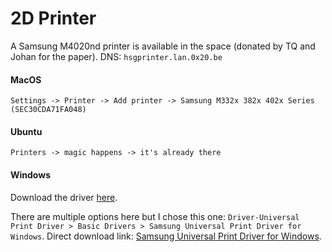 # 2D Printer

A Samsung M4020nd printer is available in the space (donated by TQ and Johan for the paper).
DNS: `hsgprinter.lan.0x20.be`
#### MacOS
`Settings -> Printer -> Add printer -> Samsung M332x 382x 402x Series (SEC30CDA71FA048)`
#### Ubuntu
`Printers -> magic happens -> it's already there`
#### Windows
Download the driver [here](https://support.hp.com/ie-en/drivers/samsung-proxpress-sl-m4020-laser-printer-series/model/16463036?sku=SS383G).

There are multiple options here but I chose this one: `Driver-Universal Print Driver > Basic Drivers > Samsung Universal Print Driver for Windows`.
Direct download link: [Samsung Universal Print Driver for Windows](https://support.hp.com/ie-en/drivers/closure/samsung-proxpress-sl-m4020-laser-printer-series/model/16463036?sku=SS383G).

